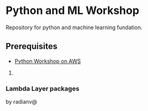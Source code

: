 # Python and ML Workshop
Repository for python and machine learning fundation.


## Prerequisites

- [Python Workshop on AWS](https://learn-to-code.workshop.aws)


1. 

### Lambda Layer packages


by radianv@
